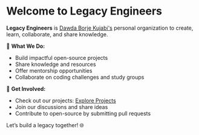 # Welcome to Legacy Engineers

**Legacy Engineers** is [Dawda Borje Kujabi's](https://github.com/Dawdaborje) personal organization to create, learn, collaborate, and share knowledge.

🌟 **What We Do:**
- Build impactful open-source projects
- Share knowledge and resources
- Offer mentorship opportunities
- Collaborate on coding challenges and study groups

🚀 **Get Involved:**
- Check out our projects: [Explore Projects](https://github.com/orgs/Legacy-Engineers/repositories)
- Join our discussions and share ideas
- Contribute to open-source by submitting pull requests

Let’s build a legacy together! 🌐
